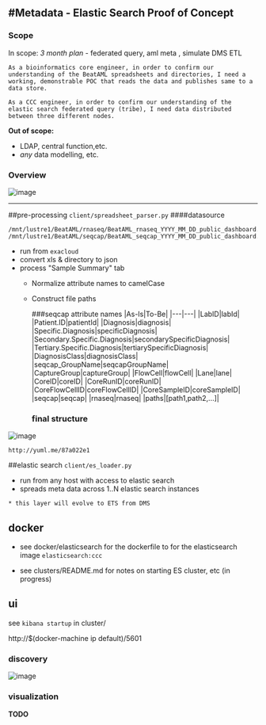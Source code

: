 #Metadata - Elastic Search Proof of Concept
---
###  Scope

In scope: _3 month plan_ - federated query, aml meta , simulate DMS ETL

```
As a bioinformatics core engineer, in order to confirm our understanding of the BeatAML spreadsheets and directories, I need a working, demonstrable POC that reads the data and publishes same to a data store.  
```

```
As a CCC engineer, in order to confirm our understanding of the elastic search federated query (tribe), I need data distributed between three different nodes.  
```

**Out of scope:**

* LDAP, central function,etc.
* _any_ data modelling, etc.

### Overview

![image](https://cloud.githubusercontent.com/assets/47808/10010059/5a2f5bd4-609a-11e5-9898-1194f869dd43.png)

---




##pre-processing  `client/spreadsheet_parser.py`
####datasource

```
/mnt/lustre1/BeatAML/rnaseq/BeatAML_rnaseq_YYYY_MM_DD_public_dashboard.xlsx
/mnt/lustre1/BeatAML/seqcap/BeatAML_seqcap_YYYY_MM_DD_public_dashboard.xlsx
```

* run from `exacloud`
* convert xls & directory to json
* process "Sample Summary" tab
  * Normalize attribute names to camelCase
  * Construct file paths 	

	###seqcap attribute names
	|As-Is|To-Be|
	|---|---|
	|LabID|labId|
	|Patient.ID|patientId|
	|Diagnosis|diagnosis|
	|Specific.Diagnosis|specificDiagnosis|
	|Secondary.Specific.Diagnosis|secondarySpecificDiagnosis|
	|Tertiary.Specific.Diagnosis|tertiarySpecificDiagnosis|
	|DiagnosisClass|diagnosisClass|
	|seqcap_GroupName|seqcapGroupName|
	|CaptureGroup|captureGroup|
	|FlowCell|flowCell|
	|Lane|lane|
	|CoreID|coreID|
	|CoreRunID|coreRunID|
	|CoreFlowCellID|coreFlowCellID|
	|CoreSampleID|coreSampleID|
	|seqcap|seqcap|
	|rnaseq|rnaseq|
	|paths|[path1,path2,...]|
	
	
	
	### final structure
![image](https://cloud.githubusercontent.com/assets/47808/10010107/eae23cdc-609a-11e5-8ec5-7adf92f17dbd.png)
	
	http://yuml.me/87a022e1
	
##elastic search `client/es_loader.py`
* run from any host with access to elastic search
* spreads meta data across 1..N elastic search instances

```
* this layer will evolve to ETS from DMS
```	
## docker

* see docker/elasticsearch  for the dockerfile to for the elasticsearch image `elasticsearch:ccc`

* see clusters/README.md for notes on starting ES cluster, etc (in progress)


## ui
see `kibana startup` in cluster/

http://$(docker-machine ip default)/5601 


### discovery
![image](https://cloud.githubusercontent.com/assets/47808/10038486/9773596e-617b-11e5-82f5-347fd4a62c19.png)

### visualization
**TODO**	